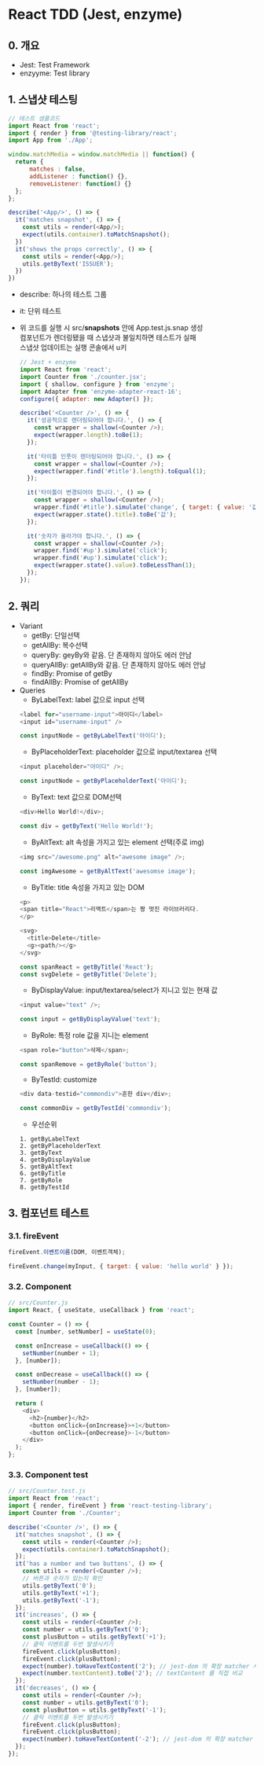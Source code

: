 # React TDD (Jest, enzyme)

## 0. 개요
  - Jest: Test Framework
  - enzyyme: Test library

## 1. 스냅샷 테스팅
```js
// 테스트 샘플코드
import React from 'react';
import { render } from '@testing-library/react';
import App from './App';

window.matchMedia = window.matchMedia || function() {
  return {
      matches : false,
      addListener : function() {},
      removeListener: function() {}
  };
};

describe('<App/>', () => {
  it('matches snapshot', () => {
    const utils = render(<App/>);
    expect(utils.container).toMatchSnapshot();
  })
  it('shows the props correctly', () => {
    const utils = render(<App/>);
    utils.getByText('ISSUER');
  })
})
```

- describe: 하나의 테스트 그룹
- it: 단위 테스트

- 위 코드를 실행 시 src/__snapshots__ 안에 App.test.js.snap 생성<br>
  컴포넌트가 렌더링됐을 때 스냅샷과 불일치하면 테스트가 실패<br>
  스냅샷 업데이트는 실행 콘솔에서 u키 

  ```js
  // Jest + enzyme
  import React from 'react';
  import Counter from './counter.jsx';
  import { shallow, configure } from 'enzyme';
  import Adapter from 'enzyme-adapter-react-16';
  configure({ adapter: new Adapter() });

  describe('<Counter />', () => {
    it('성공적으로 렌더링되어야 합니다.', () => {
      const wrapper = shallow(<Counter />);
      expect(wrapper.length).toBe(1);
    });

    it('타이틀 인풋이 렌더링되어야 합니다.', () => {
      const wrapper = shallow(<Counter />);
      expect(wrapper.find('#title').length).toEqual(1);
    });

    it('타이틀이 변경되어야 합니다.', () => {
      const wrapper = shallow(<Counter />);
      wrapper.find('#title').simulate('change', { target: { value: '값' } });
      expect(wrapper.state().title).toBe('값');
    });

    it('숫자가 올라가야 합니다.', () => {
      const wrapper = shallow(<Counter />);
      wrapper.find('#up').simulate('click');
      wrapper.find('#up').simulate('click');
      expect(wrapper.state().value).toBeLessThan(1);
    });
  });
  ```


## 2. 쿼리
- Variant
  - getBy: 단일선택
  - getAllBy: 복수선택
  - queryBy: geyBy와 같음. 단 존재하지 않아도 에러 안남
  - queryAllBy: getAllBy와 같음. 단 존재하지 않아도 에러 안남
  - findBy: Promise of getBy
  - findAllBy: Promise of getAllBy
- Queries
  - ByLabelText: label 값으로 input 선택
  ```js
  <label for="username-input">아이디</label>
  <input id="username-input" />

  const inputNode = getByLabelText('아이디');
  ```
  - ByPlaceholderText: placeholder 값으로 input/textarea 선택
  ```js
  <input placeholder="아이디" />;

  const inputNode = getByPlaceholderText('아이디');
  ```
  - ByText: text 값으로 DOM선택
  ```js
  <div>Hello World!</div>;

  const div = getByText('Hello World!');
  ```
  - ByAltText: alt 속성을 가지고 있는 element 선택(주로 img)
  ```js
  <img src="/awesome.png" alt="awesome image" />;

  const imgAwesome = getByAltText('awesomse image');
  ```
  - ByTitle: title 속성을 가지고 있는 DOM
  ```js
  <p>
  <span title="React">리액트</span>는 짱 멋진 라이브러리다.
  </p>

  <svg>
    <title>Delete</title>
    <g><path/></g>
  </svg>

  const spanReact = getByTitle('React');
  const svgDelete = getByTitle('Delete');
  ```
  - ByDisplayValue: input/textarea/select가 지니고 있는 현재 값
  ```js
  <input value="text" />;

  const input = getByDisplayValue('text');
  ```
  - ByRole: 특정 role 값을 지니는 element
  ```js
  <span role="button">삭제</span>;

  const spanRemove = getByRole('button');
  ```
  - ByTestId: customize
  ```js
  <div data-testid="commondiv">흔한 div</div>;

  const commonDiv = getByTestId('commondiv');
  ```
  - 우선순위
  ```
  1. getByLabelText
  2. getByPlaceholderText
  3. getByText
  4. getByDisplayValue
  5. getByAltText
  6. getByTitle
  7. getByRole
  8. getByTestId
  ```
## 3. 컴포넌트 테스트

### 3.1. fireEvent
  ```js
  fireEvent.이벤트이름(DOM, 이벤트객체);

  fireEvent.change(myInput, { target: { value: 'hello world' } });
  ```

### 3.2. Component
  ```js
  // src/Counter.js
  import React, { useState, useCallback } from 'react';

  const Counter = () => {
    const [number, setNumber] = useState(0);

    const onIncrease = useCallback(() => {
      setNumber(number + 1);
    }, [number]);

    const onDecrease = useCallback(() => {
      setNumber(number - 1);
    }, [number]);

    return (
      <div>
        <h2>{number}</h2>
        <button onClick={onIncrease}>+1</button>
        <button onClick={onDecrease}>-1</button>
      </div>
    );
  };
  ```

### 3.3. Component test
  ```js
  // src/Counter.test.js
  import React from 'react';
  import { render, fireEvent } from 'react-testing-library';
  import Counter from './Counter';

  describe('<Counter />', () => {
    it('matches snapshot', () => {
      const utils = render(<Counter />);
      expect(utils.container).toMatchSnapshot();
    });
    it('has a number and two buttons', () => {
      const utils = render(<Counter />);
      // 버튼과 숫자가 있는지 확인
      utils.getByText('0');
      utils.getByText('+1');
      utils.getByText('-1');
    });
    it('increases', () => {
      const utils = render(<Counter />);
      const number = utils.getByText('0');
      const plusButton = utils.getByText('+1');
      // 클릭 이벤트를 두번 발생시키기
      fireEvent.click(plusButton);
      fireEvent.click(plusButton);
      expect(number).toHaveTextContent('2'); // jest-dom 의 확장 matcher 사용
      expect(number.textContent).toBe('2'); // textContent 를 직접 비교
    });
    it('decreases', () => {
      const utils = render(<Counter />);
      const number = utils.getByText('0');
      const plusButton = utils.getByText('-1');
      // 클릭 이벤트를 두번 발생시키기
      fireEvent.click(plusButton);
      fireEvent.click(plusButton);
      expect(number).toHaveTextContent('-2'); // jest-dom 의 확장 matcher 사용
    });
  });
  ```
  